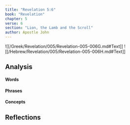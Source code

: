 ```yaml
---
title: "Revelation 5:6"
book: "Revelation"
chapter: 5
verse: 6
section: "Lion, the Lamb and the Scroll"
author: Apostle John
---
```

![[/Greek/Revelation/005/Revelation-005-006G.md#Text]]
![[/Hebrew/Revelation/005/Revelation-005-006H.md#Text]]

## Analysis

#### Words

#### Phrases

#### Concepts

## Reflections
